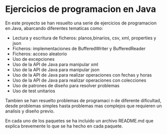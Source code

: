 # Ejercicios de programacion en Java

En este proyecto se han resuelto una serie de ejercicios de programacion en Java, abarcando diferentes tematicas como:

* Lectura y escritura de ficheros: planos,binarios, csv, xml, properties y json
* Ficheros: implementaciones de BufferedWriter y BufferedReader
* Ficheros: acceso aleatorio
* Uso de excepciones
* Uso de la API de Java para manipular xml
* Uso de la API de Java para manipular json
* Uso de la API de Java para realizar operaciones con fechas y horas
* Uso de la API de Java para realizar operaciones con colecciones
* Uso de patrones de diseño para resolver problemas
* Uso de test unitarios

Tambien se han resuelto problemas de programaci n de diferente dificultad, desde problemas simples hasta problemas mas complejos que requieren un analisis y diseño previo.

En cada uno de los paquetes se ha incluido un archivo README.md que explica brevemente lo que se ha hecho en cada paquete.